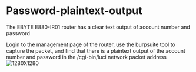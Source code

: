 # Password-plaintext-output
The EBYTE E880-IR01 router has a clear text output of account number and password

Login to the management page of the router, use the burpsuite tool to capture the packet, and find that there is a plaintext output of the account number and password in the /cgi-bin/luci network packet address
![1280X1280](https://github.com/cvdyfbwa/Password-plaintext-output/assets/150313831/57265278-93b2-4b0b-878e-68139a5e337c)
